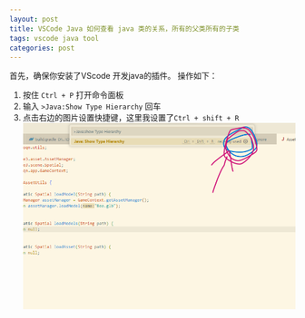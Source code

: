 ```yaml
---
layout: post
title: VSCode Java 如何查看 java 类的关系，所有的父类所有的子类
tags: vscode java tool
categories: post
---
```

首先，确保你安装了VScode 开发java的插件。
操作如下：
1. 按住 `Ctrl + P` 打开命令面板
2. 输入 `>Java:Show Type Hierarchy` 回车
3. 点击右边的图片设置快捷键，这里我设置了`Ctrl + shift + R`
![aa](/static/img/1212.png)
